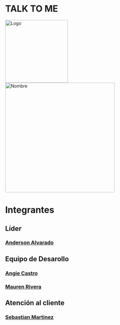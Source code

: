# **TALK TO ME**
<img align="center"  alt="Logo" width= "200" src="https://user-images.githubusercontent.com/98665908/187051057-d9d4d3e4-ebd2-46b7-800e-39328df631e7.png">
<img align="center"  alt="Nombre" width= "350" src="https://user-images.githubusercontent.com/98665908/187051078-66e7f6e1-0ee1-4cdb-bd72-3fb32f1a7d0b.png">


# Integrantes
## Líder
### [Anderson Alvarado](https://github.com/andersonjalvarado) 
## Equipo de Desarollo
### [Angie Castro](https://github.com/angCF)
### [Mauren Rivera](https://github.com/murvn77)
## Atención al cliente
### [Sebastian Martinez](https://github.com/Sebasgmv) 
